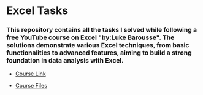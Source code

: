 # Excel Tasks
### This repository contains all the tasks I solved while following a free YouTube course on Excel "by:Luke Barousse". The solutions demonstrate various Excel techniques, from basic functionalities to advanced features, aiming to build a strong foundation in data analysis with Excel. 

+ [Course Link](https://youtu.be/pCJ15nGFgVg?si=hpXHduHIQqTOVFLZ)

+ [Course Files](https://github.com/lukebarousse/Excel_Data_Analytics_Course/tree/main)
